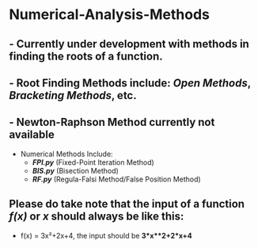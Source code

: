 # Numerical-Analysis-Methods
## - Currently under development with methods in finding the roots of a function.
## - Root Finding Methods include: _Open Methods_, _Bracketing Methods_, etc.
## - Newton-Raphson Method currently not available

* Numerical Methods Include:
  * **_FPI.py_** (Fixed-Point Iteration Method)
  * **_BIS.py_** (Bisection Method)
  * **_RF.py_** (Regula-Falsi Method/False Position Method)

## Please do take note that the input of a function **_f(x)_** or **_x_** should always be like this:
* f(x) = 3x²+2x+4, the input should be **3\*x\*\*2+2\*x+4**
